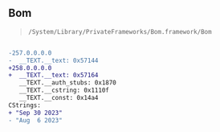 ## Bom

> `/System/Library/PrivateFrameworks/Bom.framework/Bom`

```diff

-257.0.0.0.0
-  __TEXT.__text: 0x57144
+258.0.0.0.0
+  __TEXT.__text: 0x57164
   __TEXT.__auth_stubs: 0x1870
   __TEXT.__cstring: 0x1110f
   __TEXT.__const: 0x14a4
CStrings:
+ "Sep 30 2023"
- "Aug  6 2023"

```
